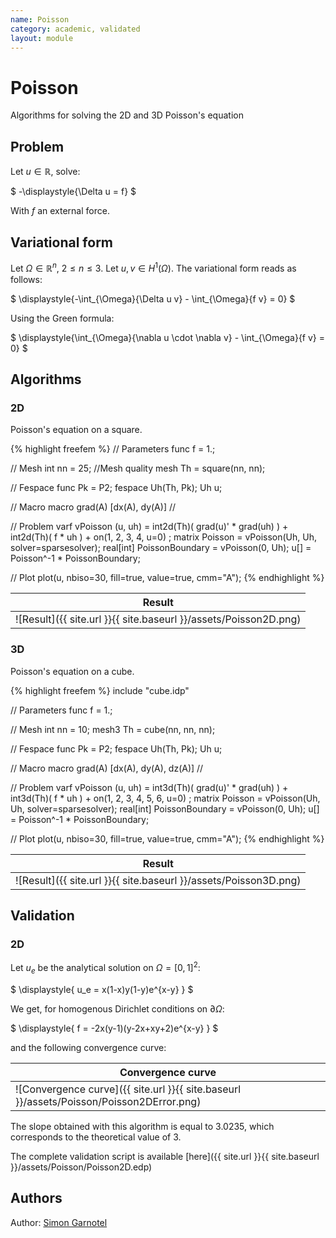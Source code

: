 ```yaml
---
name: Poisson
category: academic, validated
layout: module
---
```


# Poisson

Algorithms for solving the 2D and 3D Poisson's equation

## Problem

Let $u\in\mathbb{R}$, solve:

$
-\displaystyle{\Delta u = f}
$

With $f$ an external force.

## Variational form

Let $\Omega\in\mathbb{R}^n$, $2\leq n\leq3$. Let $u, v\in H^1(\Omega)$. The variational form reads as follows:

$
\displaystyle{-\int_{\Omega}{\Delta u v} - \int_{\Omega}{f v} = 0}
$

Using the Green formula:

$
\displaystyle{\int_{\Omega}{\nabla u \cdot \nabla v} - \int_{\Omega}{f v} = 0}
$


## Algorithms

### 2D

Poisson's equation on a square.

{% highlight freefem %}
// Parameters
func f = 1.;

// Mesh
int nn = 25;	//Mesh quality
mesh Th = square(nn, nn);

// Fespace
func Pk = P2;
fespace Uh(Th, Pk);
Uh u;

// Macro
macro grad(A) [dx(A), dy(A)] //

// Problem
varf vPoisson (u, uh)
	= int2d(Th)(
		  grad(u)' * grad(uh)
	)
	+ int2d(Th)(
		  f * uh
	)
	+ on(1, 2, 3, 4, u=0)
	;
matrix<real> Poisson = vPoisson(Uh, Uh, solver=sparsesolver);
real[int] PoissonBoundary = vPoisson(0, Uh);
u[] = Poisson^-1 * PoissonBoundary;

// Plot
plot(u, nbiso=30, fill=true, value=true, cmm="A");
{% endhighlight %}

|Result|
|--|
![Result]({{ site.url }}{{ site.baseurl }}/assets/Poisson2D.png)|


### 3D

Poisson's equation on a cube.

{% highlight freefem %}
include "cube.idp"

// Parameters
func f = 1.;

// Mesh
int nn = 10;
mesh3 Th = cube(nn, nn, nn);

// Fespace
func Pk = P2;
fespace Uh(Th, Pk);
Uh u;

// Macro
macro grad(A) [dx(A), dy(A), dz(A)] //

// Problem
varf vPoisson (u, uh)
	= int3d(Th)(
		  grad(u)' * grad(uh)
	)
	+ int3d(Th)(
		  f * uh
	)
	+ on(1, 2, 3, 4, 5, 6, u=0)
	;
matrix<real> Poisson = vPoisson(Uh, Uh, solver=sparsesolver);
real[int] PoissonBoundary = vPoisson(0, Uh);
u[] = Poisson^-1 * PoissonBoundary;

// Plot
plot(u, nbiso=30, fill=true, value=true, cmm="A");
{% endhighlight %}

|Result|
|--|
|![Result]({{ site.url }}{{ site.baseurl }}/assets/Poisson3D.png)|

## Validation

### 2D

Let $u_e$ be the analytical solution on $\Omega=[0,1]^2$:

$
\displaystyle{
	u_e = x(1-x)y(1-y)e^{x-y}
}
$

We get, for homogenous Dirichlet conditions on $\partial\Omega$:

$
\displaystyle{
	f = -2x(y-1)(y-2x+xy+2)e^{x-y}
}
$

and the following convergence curve:

|Convergence curve|
|--|
|![Convergence curve]({{ site.url }}{{ site.baseurl }}/assets/Poisson/Poisson2DError.png)|

The slope obtained with this algorithm is equal to $3.0235$, which corresponds to the theoretical value of $3$.

The complete validation script is available [here]({{ site.url }}{{ site.baseurl }}/assets/Poisson/Poisson2D.edp)

## Authors

Author: [Simon Garnotel](https://github.com/sgarnotel)
